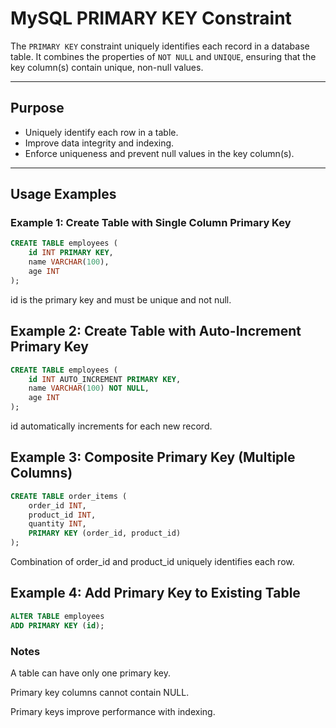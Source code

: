 # MySQL PRIMARY KEY Constraint

The `PRIMARY KEY` constraint uniquely identifies each record in a database table. It combines the properties of `NOT NULL` and `UNIQUE`, ensuring that the key column(s) contain unique, non-null values.

---

## Purpose

- Uniquely identify each row in a table.
- Improve data integrity and indexing.
- Enforce uniqueness and prevent null values in the key column(s).

---

## Usage Examples

### Example 1: Create Table with Single Column Primary Key

```sql
CREATE TABLE employees (
    id INT PRIMARY KEY,
    name VARCHAR(100),
    age INT
);
```

  id is the primary key and must be unique and not null.

## Example 2: Create Table with Auto-Increment Primary Key

```sql
CREATE TABLE employees (
    id INT AUTO_INCREMENT PRIMARY KEY,
    name VARCHAR(100) NOT NULL,
    age INT
);
```

  id automatically increments for each new record.

## Example 3: Composite Primary Key (Multiple Columns)

```sql
CREATE TABLE order_items (
    order_id INT,
    product_id INT,
    quantity INT,
    PRIMARY KEY (order_id, product_id)
);
```

  Combination of order_id and product_id uniquely identifies each row.

## Example 4: Add Primary Key to Existing Table

```sql
ALTER TABLE employees
ADD PRIMARY KEY (id);
```

### Notes

  A table can have only one primary key.

  Primary key columns cannot contain NULL.

  Primary keys improve performance with indexing.

